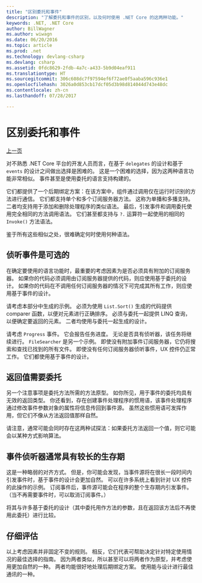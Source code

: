 ```yaml
---
title: "区别委托和事件"
description: "了解委托和事件的区别，以及何时使用 .NET Core 的这两种功能。"
keywords: .NET, .NET Core
author: BillWagner
ms.author: wiwagn
ms.date: 06/20/2016
ms.topic: article
ms.prod: .net
ms.technology: devlang-csharp
ms.devlang: csharp
ms.assetid: 0fdc8629-2fdb-4a7c-a433-5b9d04eaf911
ms.translationtype: HT
ms.sourcegitcommit: 306c608dc7f97594ef6f72ae0f5aaba596c936e1
ms.openlocfilehash: 3026a0d853cb17dcf05d3b98d814044d743e48dc
ms.contentlocale: zh-cn
ms.lasthandoff: 07/28/2017

---
```


# <a name="distinguishing-delegates-and-events"></a>区别委托和事件

[上一页](modern-events.md)

对不熟悉 .NET Core 平台的开发人员而言，在基于 `delegates` 的设计和基于 `events` 的设计之间做出选择是困难的。 这是一个困难的选择，因为这两种语言功能非常相似。 事件甚至是使用委托的语言支持构建的。 

它们都提供了一个后期绑定方案：在该方案中，组件通过调用仅在运行时识别的方法进行通信。 它们都支持单个和多个订阅服务器方法。 这称为单播和多播支持。 二者均支持用于添加和删除处理程序的类似语法。 最后，引发事件和调用委托使用完全相同的方法调用语法。 它们甚至都支持与 `?.` 运算符一起使用的相同的 `Invoke()` 方法语法。

鉴于所有这些相似之处，很难确定何时使用何种语法。

## <a name="listening-to-events-is-optional"></a>侦听事件是可选的

在确定要使用的语言功能时，最重要的考虑因素为是否必须具有附加的订阅服务器。 如果你的代码必须调用由订阅服务器提供的代码，则应使用基于委托的设计。 如果你的代码在不调用任何订阅服务器的情况下可完成其所有工作，则应使用基于事件的设计。 

请考虑本部分中生成的示例。 必须为使用 `List.Sort()` 生成的代码提供 comparer 函数，以便对元素进行正确排序。 必须与委托一起提供 LINQ 查询，以便确定要返回的元素。 二者均使用与委托一起生成的设计。

请考虑 `Progress` 事件。 它会报告任务进度。
无论是否具有侦听器，该任务将继续进行。
`FileSearcher` 是另一个示例。 即使没有附加事件订阅服务器，它仍将搜索和查找已找到的所有文件。
即使没有任何订阅服务器侦听事件，UX 控件仍正常工作。 它们都使用基于事件的设计。

## <a name="return-values-require-delegates"></a>返回值需要委托

另一个注意事项是委托方法所需的方法原型。 如你所见，用于事件的委托均具有无效的返回类型。 你还看到，存在创建事件处理程序的惯用语，该事件处理程序通过修改事件参数对象的属性将信息传回到事件源。 虽然这些惯用语可发挥作用，但它们不像从方法返回值那样自然。

请注意，通常可能会同时存在这两种试探法：如果委托方法返回一个值，则它可能会以某种方式影响算法。

## <a name="event-listeners-often-have-longer-lifetimes"></a>事件侦听器通常具有较长的生存期 

这是一种略弱的对齐方式。 但是，你可能会发现，当事件源将在很长一段时间内引发事件时，基于事件的设计会更加自然。 可以在许多系统上看到针对 UX 控件的此操作的示例。 订阅事件后，事件源可能会在程序的整个生存期内引发事件。
（当不再需要事件时，可以取消订阅事件。）

将其与许多基于委托的设计（其中委托用作方法的参数，且在返回该方法后不再使用此委托）进行比较。

## <a name="evaluate-carefully"></a>仔细评估

以上考虑因素并非固定不变的规则。 相反，它们代表可帮助决定针对特定使用情况的最佳选择的指南。 因为两者类似，所以甚至可以将两者作为原型，并考虑使用更加自然的一种。 两者均能很好地处理后期绑定方案。 使用能与设计进行最佳通讯的一种。

